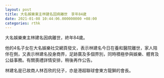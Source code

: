 ```yaml
---
layout: post
title: 大名娛樂東主林建名因病離世　享年84歲
date: 2021-01-08 10:44:06.000000000 +08:00
categories: rthk
---
```


大名娛樂東主林建名因病離世，終年84歲。

他的4名子女在大名娛樂社交網頁發文，表示林建名今日在養和醫院離世，家人陪伴在側，又表示林建名投身商界，足跡廣及多個界別，同時積極參與娛樂、體育及公益事務。有關喪禮詳情安排，稍後再作公告。

林建名是已故商人林百欣的兒子，亦是港超聯球會東方龍獅的會長。
